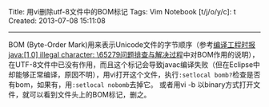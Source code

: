 Title: 用vi删除utf-8文件中的BOM标记
Tags: Vim
Notebook [t/j/o/y/c]: t
Created: 2013-07-08 15:11:08

------

BOM (Byte-Order Mark)用来表示Unicode文件的字节顺序（参考[编译工程时报java:[1,0] illegal character: \65279问题排查与解决过程](http://blog.csdn.net/shixing_11/article/details/6976900)中对BOM作用的说明），在UTF-8文件中已没有作用，而且这个标记会导致javac编译失败（但在Eclipse中却能够正常编译，原因不明），用vi打开这个文件，执行`:setlocal bomb?`检查是否有bom，如果有，用`:setlocal nobomb`去掉它。
 或者用vi -b <filename>以binary方式打开文件，就可以看到文件头上的BOM标记，删之。
